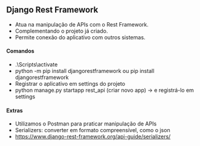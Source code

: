 ## Django Rest Framework
- Atua na manipulação de APIs com o Rest Framework.
- Complementando o projeto já criado.
- Permite conexão do aplicativo com outros sistemas.

#### Comandos
- .\Scripts\activate
- python -m pip install djangorestframework ou pip install djangorestframework
- Registrar o aplicativo em settings do projeto
- python manage.py startapp rest_api (criar novo app) -> e registrá-lo em settings
 
#### Extras
- Utilizamos o Postman para praticar manipulação de APIs
- Serializers: converter em formato compreensível, como o json
- https://www.django-rest-framework.org/api-guide/serializers/ 